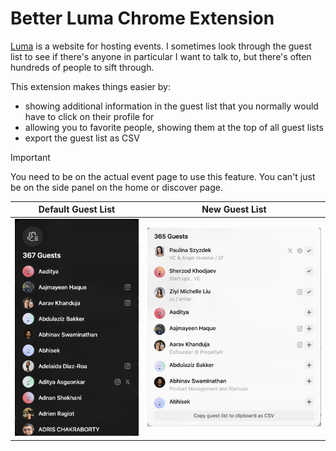 # Better Luma Chrome Extension

[Luma](https://lu.ma) is a website for hosting events.
I sometimes look through the guest list to see if there's anyone in particular I want to
talk to, but there's often hundreds of people to sift through.

This extension makes things easier by:
* showing additional information in the guest list that you normally would have to click on their profile for
* allowing you to favorite people, showing them at the top of all guest lists
* export the guest list as CSV

> [!IMPORTANT]
> You need to be on the actual event page to use this feature. You can't just be on the side panel on the home or discover page.

| Default Guest List | New Guest List |
|:----------:|:------:|
| ![Default GL](docs/default-gl.png) | ![New GL](docs/new-gl.png) |
